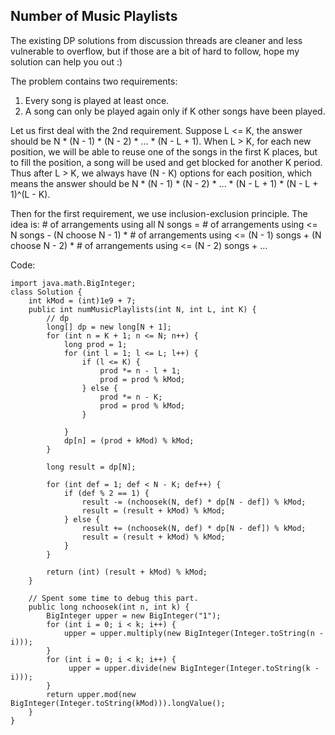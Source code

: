 
## Number of Music Playlists

The existing DP solutions from discussion threads are cleaner and less vulnerable to overflow, but if those are a bit of hard to follow, hope my solution can help you out :)

The problem contains two requirements:
1. Every song is played at least once.
2. A song can only be played again only if K other songs have been played.

Let us first deal with the 2nd requirement. Suppose L <= K, the answer should be N * (N - 1) * (N - 2) * ... * (N - L + 1). When L > K, for each new position, we will be able to reuse one of the songs in the first K places, but to fill the position, a song will be used and get blocked for another K period. Thus after L > K, we always have (N - K) options for each position, which means the answer should be N * (N - 1) * (N - 2) * ... * (N - L + 1) * (N - L + 1)^(L - K).

Then for the first requirement, we use inclusion-exclusion principle. The idea is: # of arrangements using all N songs = # of arrangements using <= N songs - (N choose N - 1) * # of arrangements using <= (N - 1) songs + (N choose N - 2) * # of arrangements using <= (N - 2) songs + ...

Code:
```
import java.math.BigInteger;
class Solution {
    int kMod = (int)1e9 + 7;
    public int numMusicPlaylists(int N, int L, int K) {
        // dp
        long[] dp = new long[N + 1];
        for (int n = K + 1; n <= N; n++) {
            long prod = 1;
            for (int l = 1; l <= L; l++) {
                if (l <= K) {
                    prod *= n - l + 1;
                    prod = prod % kMod;
                } else {
                    prod *= n - K;
                    prod = prod % kMod;
                }
                
            }
            dp[n] = (prod + kMod) % kMod;
        }
        
        long result = dp[N];
        
        for (int def = 1; def < N - K; def++) {
            if (def % 2 == 1) {
                result -= (nchoosek(N, def) * dp[N - def]) % kMod;
                result = (result + kMod) % kMod;
            } else {
                result += (nchoosek(N, def) * dp[N - def]) % kMod;
                result = (result + kMod) % kMod;
            }
        }
        
        return (int) (result + kMod) % kMod;
    }
    
    // Spent some time to debug this part.
    public long nchoosek(int n, int k) {
        BigInteger upper = new BigInteger("1");
        for (int i = 0; i < k; i++) {
            upper = upper.multiply(new BigInteger(Integer.toString(n - i)));
        }
        for (int i = 0; i < k; i++) {
             upper = upper.divide(new BigInteger(Integer.toString(k - i)));
        }
        return upper.mod(new BigInteger(Integer.toString(kMod))).longValue();
    }
}
```
